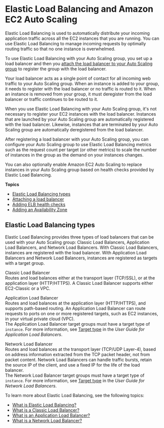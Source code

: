 # Elastic Load Balancing and Amazon EC2 Auto Scaling<a name="autoscaling-load-balancer"></a>

Elastic Load Balancing is used to automatically distribute your incoming application traffic across all the EC2 instances that you are running\. You can use Elastic Load Balancing to manage incoming requests by optimally routing traffic so that no one instance is overwhelmed\. 

To use Elastic Load Balancing with your Auto Scaling group, you set up a load balancer and then you [attach the load balancer to your Auto Scaling group](attach-load-balancer-asg.md) to register the group with the load balancer\. 

Your load balancer acts as a single point of contact for all incoming web traffic to your Auto Scaling group\. When an instance is added to your group, it needs to register with the load balancer or no traffic is routed to it\. When an instance is removed from your group, it must deregister from the load balancer or traffic continues to be routed to it\.

When you use Elastic Load Balancing with your Auto Scaling group, it's not necessary to register your EC2 instances with the load balancer\. Instances that are launched by your Auto Scaling group are automatically registered with the load balancer\. Likewise, instances that are terminated by your Auto Scaling group are automatically deregistered from the load balancer\.

After registering a load balancer with your Auto Scaling group, you can configure your Auto Scaling group to use Elastic Load Balancing metrics such as the request count per target \(or other metrics\) to scale the number of instances in the group as the demand on your instances changes\.

You can also optionally enable Amazon EC2 Auto Scaling to replace instances in your Auto Scaling group based on health checks provided by Elastic Load Balancing\.

**Topics**
+ [Elastic Load Balancing types](#integrations-aws-elastic-load-balancing-types)
+ [Attaching a load balancer](attach-load-balancer-asg.md)
+ [Adding ELB health checks](as-add-elb-healthcheck.md)
+ [Adding an Availability Zone](as-add-availability-zone.md)

## Elastic Load Balancing types<a name="integrations-aws-elastic-load-balancing-types"></a>

Elastic Load Balancing provides three types of load balancers that can be used with your Auto Scaling group: Classic Load Balancers, Application Load Balancers, and Network Load Balancers\. With Classic Load Balancers, instances are registered with the load balancer\. With Application Load Balancers and Network Load Balancers, instances are registered as targets with a target group\. 

Classic Load Balancer  
Routes and load balances either at the transport layer \(TCP/SSL\), or at the application layer \(HTTP/HTTPS\)\. A Classic Load Balancer supports either EC2\-Classic or a VPC\.

Application Load Balancer  
Routes and load balances at the application layer \(HTTP/HTTPS\), and supports path\-based routing\. An Application Load Balancer can route requests to ports on one or more registered targets, such as EC2 instances, in your virtual private cloud \(VPC\)\.  
The Application Load Balancer target groups must have a target type of `instance`\. For more information, see [Target type](https://docs.aws.amazon.com/elasticloadbalancing/latest/application/load-balancer-target-groups.html#target-type) in the *User Guide for Application Load Balancers*\.

Network Load Balancer  
Routes and load balances at the transport layer \(TCP/UDP Layer\-4\), based on address information extracted from the TCP packet header, not from packet content\. Network Load Balancers can handle traffic bursts, retain the source IP of the client, and use a fixed IP for the life of the load balancer\.   
The Network Load Balancer target groups must have a target type of `instance`\. For more information, see [Target type](https://docs.aws.amazon.com/elasticloadbalancing/latest/network/load-balancer-target-groups.html#target-type) in the *User Guide for Network Load Balancers*\.

To learn more about Elastic Load Balancing, see the following topics:
+ [What is Elastic Load Balancing?](https://docs.aws.amazon.com/elasticloadbalancing/latest/userguide/what-is-load-balancing.html)
+ [What is a Classic Load Balancer?](https://docs.aws.amazon.com/elasticloadbalancing/latest/classic/introduction.html)
+ [What is an Application Load Balancer?](https://docs.aws.amazon.com/elasticloadbalancing/latest/application/introduction.html)
+ [What is a Network Load Balancer?](https://docs.aws.amazon.com/elasticloadbalancing/latest/network/introduction.html)